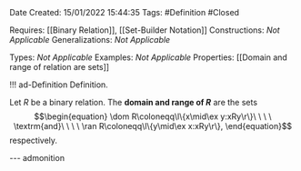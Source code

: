 <br />
<br />

Date Created: 15/01/2022 15:44:35
Tags: #Definition #Closed 

Requires: [[Binary Relation]], [[Set-Builder Notation]]
Constructions: _Not Applicable_
Generalizations: _Not Applicable_

Types: _Not Applicable_
Examples: _Not Applicable_ 
Properties: [[Domain and range of relation are sets]]

!!! ad-Definition Definition.

Let $R$ be a binary relation. The **domain and range of $R$** are the sets
$$\begin{equation}
    \dom R\coloneqq\l\{x\mid\ex y:xRy\r\}\ \ \ \ \textrm{and}\ \ \ \ \ran R\coloneqq\l\{y\mid\ex x:xRy\r\},
\end{equation}$$
respectively.

--- admonition
